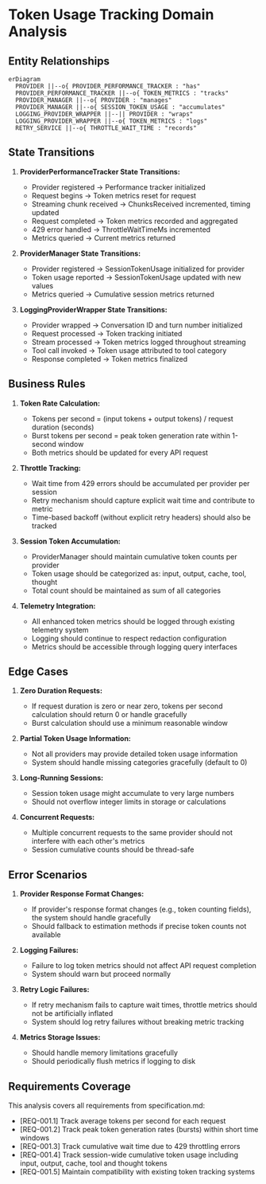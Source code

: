 # Token Usage Tracking Domain Analysis

## Entity Relationships

```mermaid
erDiagram
  PROVIDER ||--o{ PROVIDER_PERFORMANCE_TRACKER : "has"
  PROVIDER_PERFORMANCE_TRACKER ||--o{ TOKEN_METRICS : "tracks"
  PROVIDER_MANAGER ||--o{ PROVIDER : "manages"
  PROVIDER_MANAGER ||--o{ SESSION_TOKEN_USAGE : "accumulates"
  LOGGING_PROVIDER_WRAPPER ||--|| PROVIDER : "wraps"
  LOGGING_PROVIDER_WRAPPER ||--o{ TOKEN_METRICS : "logs"
  RETRY_SERVICE ||--o{ THROTTLE_WAIT_TIME : "records"
```

## State Transitions

1. **ProviderPerformanceTracker State Transitions:**
   - Provider registered → Performance tracker initialized
   - Request begins → Token metrics reset for request
   - Streaming chunk received → ChunksReceived incremented, timing updated
   - Request completed → Token metrics recorded and aggregated
   - 429 error handled → ThrottleWaitTimeMs incremented
   - Metrics queried → Current metrics returned

2. **ProviderManager State Transitions:**
   - Provider registered → SessionTokenUsage initialized for provider
   - Token usage reported → SessionTokenUsage updated with new values
   - Metrics queried → Cumulative session metrics returned

3. **LoggingProviderWrapper State Transitions:**
   - Provider wrapped → Conversation ID and turn number initialized
   - Request processed → Token tracking initiated
   - Stream processed → Token metrics logged throughout streaming
   - Tool call invoked → Token usage attributed to tool category
   - Response completed → Token metrics finalized

## Business Rules

1. **Token Rate Calculation:**
   - Tokens per second = (input tokens + output tokens) / request duration (seconds)
   - Burst tokens per second = peak token generation rate within 1-second window
   - Both metrics should be updated for every API request

2. **Throttle Tracking:**
   - Wait time from 429 errors should be accumulated per provider per session
   - Retry mechanism should capture explicit wait time and contribute to metric
   - Time-based backoff (without explicit retry headers) should also be tracked

3. **Session Token Accumulation:**
   - ProviderManager should maintain cumulative token counts per provider
   - Token usage should be categorized as: input, output, cache, tool, thought
   - Total count should be maintained as sum of all categories

4. **Telemetry Integration:**
   - All enhanced token metrics should be logged through existing telemetry system
   - Logging should continue to respect redaction configuration
   - Metrics should be accessible through logging query interfaces

## Edge Cases

1. **Zero Duration Requests:**
   - If request duration is zero or near zero, tokens per second calculation should return 0 or handle gracefully
   - Burst calculation should use a minimum reasonable window

2. **Partial Token Usage Information:**
   - Not all providers may provide detailed token usage information
   - System should handle missing categories gracefully (default to 0)

3. **Long-Running Sessions:**
   - Session token usage might accumulate to very large numbers
   - Should not overflow integer limits in storage or calculations

4. **Concurrent Requests:**
   - Multiple concurrent requests to the same provider should not interfere with each other's metrics
   - Session cumulative counts should be thread-safe

## Error Scenarios

1. **Provider Response Format Changes:**
   - If provider's response format changes (e.g., token counting fields), the system should handle gracefully
   - Should fallback to estimation methods if precise token counts not available

2. **Logging Failures:**
   - Failure to log token metrics should not affect API request completion
   - System should warn but proceed normally

3. **Retry Logic Failures:**
   - If retry mechanism fails to capture wait times, throttle metrics should not be artificially inflated
   - System should log retry failures without breaking metric tracking

4. **Metrics Storage Issues:**
   - Should handle memory limitations gracefully
   - Should periodically flush metrics if logging to disk

## Requirements Coverage

This analysis covers all requirements from specification.md:
- [REQ-001.1] Track average tokens per second for each request
- [REQ-001.2] Track peak token generation rates (bursts) within short time windows
- [REQ-001.3] Track cumulative wait time due to 429 throttling errors
- [REQ-001.4] Track session-wide cumulative token usage including input, output, cache, tool and thought tokens
- [REQ-001.5] Maintain compatibility with existing token tracking systems